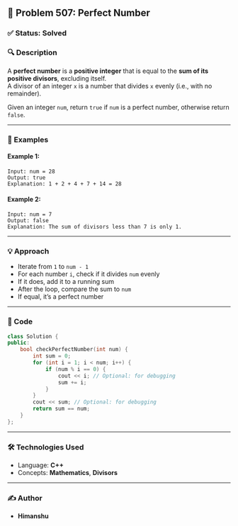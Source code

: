 
## 📘 Problem 507: Perfect Number

### ✅ Status: Solved

### 🔍 Description

A **perfect number** is a **positive integer** that is equal to the **sum of its positive divisors**, excluding itself.  
A divisor of an integer `x` is a number that divides `x` evenly (i.e., with no remainder).

Given an integer `num`, return `true` if `num` is a perfect number, otherwise return `false`.

---

### 🧠 Examples

#### Example 1:
```plaintext
Input: num = 28  
Output: true  
Explanation: 1 + 2 + 4 + 7 + 14 = 28  
````

#### Example 2:

```plaintext
Input: num = 7  
Output: false  
Explanation: The sum of divisors less than 7 is only 1.  
```

---

### 💡 Approach

* Iterate from `1` to `num - 1`
* For each number `i`, check if it divides `num` evenly
* If it does, add it to a running sum
* After the loop, compare the sum to `num`
* If equal, it’s a perfect number

---

### 🧾 Code

```cpp
class Solution {
public:
    bool checkPerfectNumber(int num) {
        int sum = 0;
        for (int i = 1; i < num; i++) {
            if (num % i == 0) {
                cout << i; // Optional: for debugging
                sum += i;
            }
        }
        cout << sum; // Optional: for debugging
        return sum == num;
    }
};
```

---

### 🛠️ Technologies Used

* Language: **C++**
* Concepts: **Mathematics**, **Divisors**

---


### ✍️ Author

* **Himanshu**
